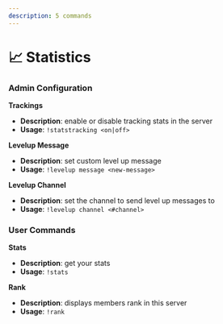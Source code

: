 ```yaml
---
description: 5 commands
---
```


# 📈 Statistics

### Admin Configuration

**Trackings**
- **Description**: enable or disable tracking stats in the server
- **Usage**: `!statstracking <on|off>`

**Levelup Message**
- **Description**: set custom level up message
- **Usage**: `!levelup message <new-message>`

**Levelup Channel**
- **Description**: set the channel to send level up messages to
- **Usage**: `!levelup channel <#channel>`

### User Commands

**Stats**
- **Description**: get your stats
- **Usage**: `!stats`

**Rank**
- **Description**: displays members rank in this server
- **Usage**: `!rank`
